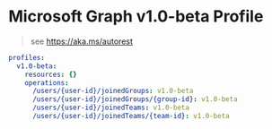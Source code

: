 # Microsoft Graph v1.0-beta Profile

> see https://aka.ms/autorest

``` yaml
profiles:
  v1.0-beta:
    resources: {}
    operations:
      /users/{user-id}/joinedGroups: v1.0-beta
      /users/{user-id}/joinedGroups/{group-id}: v1.0-beta
      /users/{user-id}/joinedTeams: v1.0-beta
      /users/{user-id}/joinedTeams/{team-id}: v1.0-beta

```
